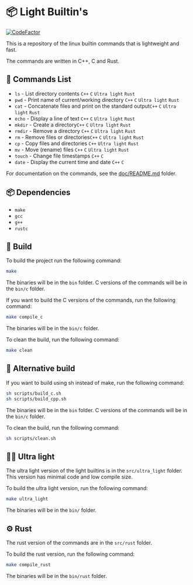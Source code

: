 # 📦 Light Builtin's
[![CodeFactor](https://www.codefactor.io/repository/github/awesomelewis2007/light_builtins/badge/master)](https://www.codefactor.io/repository/github/awesomelewis2007/light_builtins/overview/master)

This is a repository of the linux builtin commands that is lightweight and fast.

The commands are written in C++, C and Rust.

## 📝 Commands List
- `ls` - List directory contents `C++` `C` `Ultra light` `Rust`
- `pwd` - Print name of current/working directory `C++` `C` `Ultra light` `Rust`
- `cat` - Concatenate files and print on the standard output`C++` `C` `Ultra light` `Rust`
- `echo` - Display a line of text `C++` `C` `Ultra light` `Rust`
- `mkdir` - Create a directory`C++` `C` `Ultra light` `Rust`
- `rmdir` - Remove a directory `C++` `C` `Ultra light` `Rust`
- `rm` - Remove files or directories`C++` `C` `Ultra light` `Rust`
- `cp` - Copy files and directories `C++` `Ultra light` `Rust`
- `mv` - Move (rename) files `C++` `C` `Ultra light` `Rust`
- `touch` - Change file timestamps `C++` `C`
- `date` - Display the current time and date `C++` `C`

For documentation on the commands, see the [doc/README.md](doc/README.md) folder.

## 📦 Dependencies
- `make`
- `gcc`
- `g++`
- `rustc`

## 🔨 Build

To build the project run the following command:

```bash
make
```
The binaries will be in the `bin` folder. C versions of the commands will be in the `bin/c` folder.

If you want to build the C versions of the commands, run the following command:
```bash
make compile_c
```
The binaries will be in the `bin/c` folder.

To clean the build, run the following command:
```bash
make clean
```

## 🔨 Alternative build
If you want to build using sh instead of make, run the following command:
```bash
sh scripts/build_c.sh
sh scripts/build_cpp.sh
```
The binaries will be in the `bin` folder. C versions of the commands will be in the `bin/c` folder.

To clean the build, run the following command:
```bash
sh scripts/clean.sh
```

## 🏃‍♂️ Ultra light

The ultra light version of the light builtins is in the `src/ultra_light` folder. This version has minimal code and low compile size.

To build the ultra light version, run the following command:
```bash
make ultra_light
```
The binaries will be in the `bin/` folder.

## ⚙️ Rust
The rust version of the commands are in the `src/rust` folder.

To build the rust version, run the following command:
```bash
make compile_rust
```

The binaries will be in the `bin/rust` folder.
